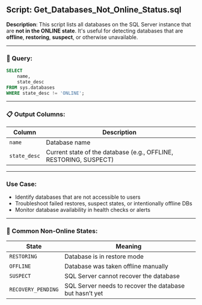## Script: Get_Databases_Not_Online_Status.sql

**Description**:
This script lists all databases on the SQL Server instance that are **not in the ONLINE state**. It's useful for detecting databases that are **offline**, **restoring**, **suspect**, or otherwise unavailable.

---

### 🔧 Query:
```sql
SELECT 
    name, 
    state_desc 
FROM sys.databases 
WHERE state_desc != 'ONLINE';
```

---

### 📋 Output Columns:

| Column       | Description                                |
|--------------|--------------------------------------------|
| `name`       | Database name                              |
| `state_desc` | Current state of the database (e.g., OFFLINE, RESTORING, SUSPECT) |

---

### Use Case:
- Identify databases that are not accessible to users
- Troubleshoot failed restores, suspect states, or intentionally offline DBs
- Monitor database availability in health checks or alerts

---

### 🧠 Common Non-Online States:
| State       | Meaning                                   |
|-------------|-------------------------------------------|
| `RESTORING` | Database is in restore mode               |
| `OFFLINE`   | Database was taken offline manually       |
| `SUSPECT`   | SQL Server cannot recover the database    |
| `RECOVERY_PENDING` | SQL Server needs to recover the database but hasn’t yet |


